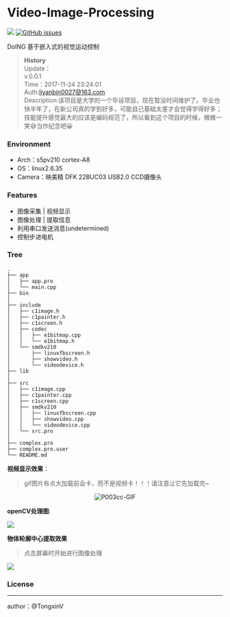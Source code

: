 # Video-Image-Processing

[![](https://img.shields.io/badge/author-TongxinV-green.svg)](https://github.com/TongxinV)
[![GitHub issues](https://img.shields.io/github/issues/TongxinV/Video-Image-Processing.svg)](https://github.com/TongxinV/Video-Image-Processing/issues)



DoING 基于嵌入式的视觉运动控制

> **History**<br>
> Update：<br>
> v.0.0.1<br>
> Time：2017-11-24 23:24:01<br>
> Auth:liyanbin0027@163.com<br>
> Description:该项目是大学的一个毕设项目，现在暂没时间维护了。毕业也快半年了，在新公司真的学到好多，可能自己基础太差才会觉得学得好多；技能提升感觉最大的应该是编码规范了，所以看到这个项目的时候，微微一笑:sweat_smile:当作纪念吧:grinning:

### Environment

* Arch：s5pv210 cortex-A8
* OS：linux2.6.35
* Camera：映美精 DFK 22BUC03 USB2.0 CCD摄像头


### Features

* 图像采集 | 视频显示
* 图像处理 | 提取信息
* 利用串口发送消息(undetermined)
* 控制步进电机


### Tree


    .
    ├── app
    │   ├── app.pro
    │   └── main.cpp
    ├── bin
    │   
    ├── include
    │   ├── c1image.h
    │   ├── c1painter.h
    │   ├── c1screen.h
    │   ├── codec
    │   │   ├── e1bitmap.cpp
    │   │   └── e1bitmap.h
    │   └── smdkv210
    │       ├── linuxfbscreen.h
    │       ├── showvideo.h
    │       └── videodevice.h
    ├── lib
    │   
    ├── src
    │   ├── c1image.cpp
    │   ├── c1painter.cpp
    │   ├── c1screen.cpp
    │   ├── smdkv210
    │   │   ├── linuxfbscreen.cpp
    │   │   ├── showvideo.cpp
    │   │   └── videodevice.cpp
    │   └── src.pro
    │ 
    ├── complex.pro
    ├── complex.pro.user
    └── README.md


**视频显示效果**：

> gif图片有点大加载前会卡，而不是视频卡！！！请注意让它先加载完~


<p align="center">
  <img src="https://raw.githubusercontent.com/TongxinV/Video-Image-Processing/master/doc/assets/P003cc.gif" alt="P003cc-GIF">

</p>

    
**openCV处理图**:


![](https://raw.githubusercontent.com/TongxinV/Video-Image-Processing/master/doc/assets/opencv%E5%9B%BE%E5%83%8F%E5%A4%84%E7%90%86%E7%BB%93%E6%9E%9C.png)
    

**物体轮廓中心提取效果**

> 点击屏幕时开始进行图像处理

![](https://raw.githubusercontent.com/TongxinV/Video-Image-Processing/master/doc/assets/R002.png)




### License

 
---
author：@TongxinV

